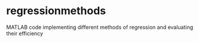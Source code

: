 # regressionmethods
MATLAB code implementing different methods of regression and evaluating their efficiency
